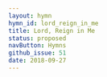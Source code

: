 ```yaml
---
layout: hymn
hymn_id: lord_reign_in_me
title: Lord, Reign in Me
status: proposed
navButton: Hymns
github_issue: 51
date: 2018-09-27
---
```



